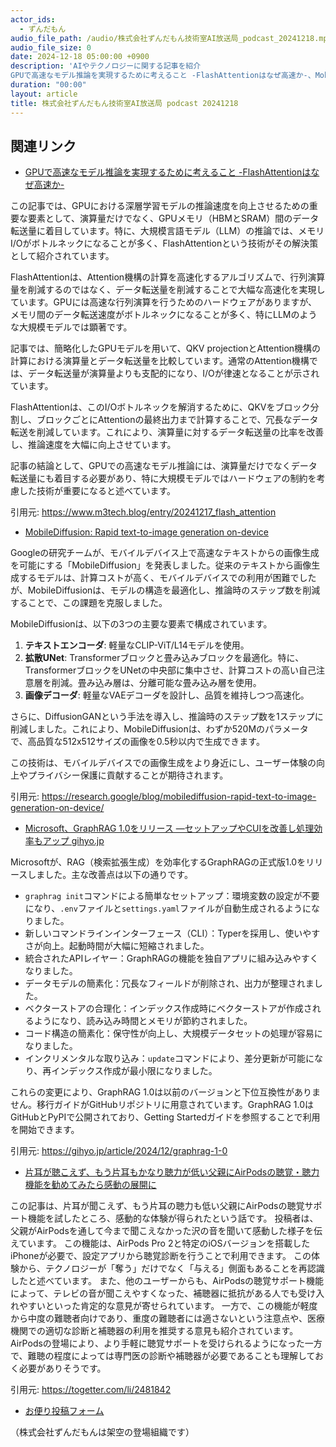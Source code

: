```yaml
---
actor_ids:
  - ずんだもん
audio_file_path: /audio/株式会社ずんだもん技術室AI放送局_podcast_20241218.mp3
audio_file_size: 0
date: 2024-12-18 05:00:00 +0900
description: 'AIやテクノロジーに関する記事を紹介  
GPUで高速なモデル推論を実現するために考えること -FlashAttentionはなぜ高速か-、MobileDiffusion: Rapid text-to-image generation on-device、Microsoft、GraphRAG 1.0をリリース ―セットアップやCUIを改善し処理効率もアップ  gihyo.jp、片耳が聴こえず、もう片耳もかなり聴力が低い父親にAirPodsの聴覚・聴力機能を勧めてみたら感動の展開に'
duration: "00:00"
layout: article
title: 株式会社ずんだもん技術室AI放送局 podcast 20241218
---
```


## 関連リンク


- [GPUで高速なモデル推論を実現するために考えること -FlashAttentionはなぜ高速か-](https://www.m3tech.blog/entry/20241217_flash_attention)  


この記事では、GPUにおける深層学習モデルの推論速度を向上させるための重要な要素として、演算量だけでなく、GPUメモリ（HBMとSRAM）間のデータ転送量に着目しています。特に、大規模言語モデル（LLM）の推論では、メモリI/Oがボトルネックになることが多く、FlashAttentionという技術がその解決策として紹介されています。

FlashAttentionは、Attention機構の計算を高速化するアルゴリズムで、行列演算量を削減するのではなく、データ転送量を削減することで大幅な高速化を実現しています。GPUには高速な行列演算を行うためのハードウェアがありますが、メモリ間のデータ転送速度がボトルネックになることが多く、特にLLMのような大規模モデルでは顕著です。

記事では、簡略化したGPUモデルを用いて、QKV projectionとAttention機構の計算における演算量とデータ転送量を比較しています。通常のAttention機構では、データ転送量が演算量よりも支配的になり、I/Oが律速となることが示されています。

FlashAttentionは、このI/Oボトルネックを解消するために、QKVをブロック分割し、ブロックごとにAttentionの最終出力まで計算することで、冗長なデータ転送を削減しています。これにより、演算量に対するデータ転送量の比率を改善し、推論速度を大幅に向上させています。

記事の結論として、GPUでの高速なモデル推論には、演算量だけでなくデータ転送量にも着目する必要があり、特に大規模モデルではハードウェアの制約を考慮した技術が重要になると述べています。


引用元: https://www.m3tech.blog/entry/20241217_flash_attention


- [MobileDiffusion: Rapid text-to-image generation on-device](https://research.google/blog/mobilediffusion-rapid-text-to-image-generation-on-device/)  


Googleの研究チームが、モバイルデバイス上で高速なテキストからの画像生成を可能にする「MobileDiffusion」を発表しました。従来のテキストから画像生成するモデルは、計算コストが高く、モバイルデバイスでの利用が困難でしたが、MobileDiffusionは、モデルの構造を最適化し、推論時のステップ数を削減することで、この課題を克服しました。

MobileDiffusionは、以下の3つの主要な要素で構成されています。
1. **テキストエンコーダ**: 軽量なCLIP-ViT/L14モデルを使用。
2. **拡散UNet**: Transformerブロックと畳み込みブロックを最適化。特に、TransformerブロックをUNetの中央部に集中させ、計算コストの高い自己注意層を削減。畳み込み層は、分離可能な畳み込み層を使用。
3. **画像デコーダ**: 軽量なVAEデコーダを設計し、品質を維持しつつ高速化。

さらに、DiffusionGANという手法を導入し、推論時のステップ数を1ステップに削減しました。これにより、MobileDiffusionは、わずか520Mのパラメータで、高品質な512x512サイズの画像を0.5秒以内で生成できます。

この技術は、モバイルデバイスでの画像生成をより身近にし、ユーザー体験の向上やプライバシー保護に貢献することが期待されます。


引用元: https://research.google/blog/mobilediffusion-rapid-text-to-image-generation-on-device/


- [Microsoft、GraphRAG 1.0をリリース ―セットアップやCUIを改善し処理効率もアップ  gihyo.jp](https://gihyo.jp/article/2024/12/graphrag-1-0)  


Microsoftが、RAG（検索拡張生成）を効率化するGraphRAGの正式版1.0をリリースしました。主な改善点は以下の通りです。
- `graphrag init`コマンドによる簡単なセットアップ：環境変数の設定が不要になり、`.env`ファイルと`settings.yaml`ファイルが自動生成されるようになりました。
- 新しいコマンドラインインターフェース（CLI）：Typerを採用し、使いやすさが向上。起動時間が大幅に短縮されました。
- 統合されたAPIレイヤー：GraphRAGの機能を独自アプリに組み込みやすくなりました。
- データモデルの簡素化：冗長なフィールドが削除され、出力が整理されました。
- ベクターストアの合理化：インデックス作成時にベクターストアが作成されるようになり、読み込み時間とメモリが節約されました。
- コード構造の簡素化：保守性が向上し、大規模データセットの処理が容易になりました。
- インクリメンタルな取り込み：`update`コマンドにより、差分更新が可能になり、再インデックス作成が最小限になりました。

これらの変更により、GraphRAG 1.0は以前のバージョンと下位互換性がありません。移行ガイドがGitHubリポジトリに用意されています。GraphRAG 1.0はGitHubとPyPIで公開されており、Getting Startedガイドを参照することで利用を開始できます。


引用元: https://gihyo.jp/article/2024/12/graphrag-1-0


- [片耳が聴こえず、もう片耳もかなり聴力が低い父親にAirPodsの聴覚・聴力機能を勧めてみたら感動の展開に](https://togetter.com/li/2481842)  


この記事は、片耳が聞こえず、もう片耳の聴力も低い父親にAirPodsの聴覚サポート機能を試したところ、感動的な体験が得られたという話です。
投稿者は、父親がAirPodsを通して今まで聞こえなかった沢の音を聞いて感動した様子を伝えています。
この機能は、AirPods Pro 2と特定のiOSバージョンを搭載したiPhoneが必要で、設定アプリから聴覚診断を行うことで利用できます。
この体験から、テクノロジーが「奪う」だけでなく「与える」側面もあることを再認識したと述べています。
また、他のユーザーからも、AirPodsの聴覚サポート機能によって、テレビの音が聞こえやすくなった、補聴器に抵抗がある人でも受け入れやすいといった肯定的な意見が寄せられています。
一方で、この機能が軽度から中度の難聴者向けであり、重度の難聴者には適さないという注意点や、医療機関での適切な診断と補聴器の利用を推奨する意見も紹介されています。
AirPodsの登場により、より手軽に聴覚サポートを受けられるようになった一方で、難聴の程度によっては専門医の診断や補聴器が必要であることも理解しておく必要がありそうです。


引用元: https://togetter.com/li/2481842



- [お便り投稿フォーム](https://forms.gle/ffg4JTfqdiqK62qf9)

（株式会社ずんだもんは架空の登場組織です）
